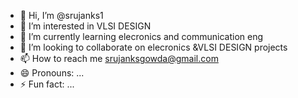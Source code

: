 - 👋 Hi, I’m @srujanks1
- 👀 I’m interested in VLSI DESIGN 
- 🌱 I’m currently learning elecronics and communication eng
- 💞️ I’m looking to collaborate on elecronics &VLSI DESIGN projects
- 📫 How to reach me srujanksgowda@gmail.com
- 😄 Pronouns: ...
- ⚡ Fun fact: ...

<!---
srujanks1/srujanks1 is a ✨ special ✨ repository because its `README.md` (this file) appears on your GitHub profile.
You can click the Preview link to take a look at your changes.
--->
